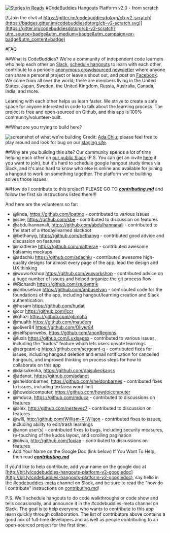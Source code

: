 [![Stories in Ready](https://badge.waffle.io/codebuddiesdotorg/cb-v2-scratch.png?label=ready&title=Ready)](https://waffle.io/codebuddiesdotorg/cb-v2-scratch)
#CodeBuddies Hangouts Platform v2.0 - from scratch

[![Join the chat at https://gitter.im/codebuddiesdotorg/cb-v2-scratch](https://badges.gitter.im/codebuddiesdotorg/cb-v2-scratch.svg)](https://gitter.im/codebuddiesdotorg/cb-v2-scratch?utm_source=badge&utm_medium=badge&utm_campaign=pr-badge&utm_content=badge)

#FAQ

##What is CodeBuddies?
We're a community of independent code learners who help each other on [Slack](http://codebuddiesmeet.slack.com), [schedule hangouts](http://hangouts.codebuddies.org) to learn with each other, contribute to a periodic [anonymous crowdsourced newsletter](http://tinyletter.com/codebuddies) where anyone can share a personal project or leave a shout out, and post on [Facebook](https://www.facebook.com/groups/TOPSTUDYGROUP/). We come from all over the world; there are members living in the United States, Japan, Sweden, the United Kingdom, Russia, Australia, Canada, India, and more.

Learning with each other helps us learn faster. We strive to create a safe space for anyone interested in code to talk about the learning process. The project is free and open-sourced on Github, and this app is 100% community/volunteer-built.

##What are you trying to build here?

![screenshot of what we're building](http://codebuddies.org/images/cbv7-mockup.jpg)
Credit: [Ada Chiu](https://github.com/adachiu); please feel free to play around and look for bug on our [staging site](http://cbv2-staging2.meteor.com).

##Why are you building this site?
Our community spends a lot of time helping each other on [our public Slack](http://codebuddiesmeet.slack.com) (P.S. You can get an invite [here](http://codebuddiesmeet.herokuapp.com) if you want to join), but it's hard to schedule google hangout study times via Slack, and it's also hard to know who else is online and available for joining a hangout to work on something together. The platform we're building solves those issues.

##How do I contribute to this project?
PLEASE GO TO ***[contributing.md](contributing.md)*** and follow the first six instructions listed there!!!

And here are the volunteers so far:

- @linda, https://github.com/lpatmo - contributed to various issues
- @sbe, https://github.com/sbe - contributed to discussion on features
- @abdulhannanali, https://github.com/abdulhannanali - contributed to the start of a #todayilearned slackbot
- @bethanyg, https://github.com/bethanyg - contributed good advice and discussion on features
- @mattierae https://github.com/mattierae - contributed awesome balsamiq mockups
- @adachiu https://github.com/adachiu - contributed awesome high-quality designs for almost every page of the app, lead the design and UX thinking
- @wuworkshop https://github.com/wuworkshop - contributed advice on a huge number of issues and helped organize the git process flow
- @Richardh https://github.com/studentrik
- @anbuselvan https://github.com/anbuselvan - contributed code for the foundations of the app, including hangout/learning creation and Slack authentication.
- @husam https://github.com/hudat
- @ccr https://github.com/Iccr
- @ghazi https://github.com/ghmoha
- @mualth https://github.com/maudem
- @oliver84 https://github.com/Oliver84
- @selfspunwebs, https://github.com/anonRegions
- @luxis https://github.com/Luxisapex - contributed to various issues, including the "kudos" feature which lets users upvote learnings
- @sergeant-q https://github.com/sergeant-q - contributed fixes for issues, including hangout deletion and email notification for cancelled hangouts, and improved thinking on process steps for how to collaborate on this app
- @daisukeoka, https://github.com/daisukeokaoss
- @adanot, https://github.com/adanot
- @sheldonbarnes, https://github.com/sheldonbarnes - contributed fixes to issues, including textarea word limit
- @howdoicomputer, https://github.com/howdoicomputer
- @mduca, https://github.com/mduca - contributed to discussions on features
- @alex, http://github.com/nestevez7 - contributed to discussion on features
- @will, http://github.com/William-R-Wilson - contributed fixes to issues, including ability to edit/trash learnings
- @anon user(s) - contributed fixes to bugs, including security measures, re-touching of the kudos layout, and scrolling pagination
- @olivia, http://github.com/foxiae - contributed to discussions on features
- Add Your Name on the Google Doc (link below) If You Want To Help, then read ***[contributing.md](contributing.md)***

If you'd like to help contribute, add your name on the google doc at [http://bit.ly/codebuddies-hangouts-platform-v2-googledoc](http://bit.ly/codebuddies-hangouts-platform-v2-googledoc), say hello in the [#codebuddies-meta](https://codebuddiesmeet.slack.com/messages/codebuddies-meta/) channel on Slack, and be sure to read the "how do I contribute" instructions on [contributing.md](contributing.md)!

P.S. We'll schedule hangouts to do code walkthroughs or code show and tells occasionally, and announce it in the #codebuddies-meta channel on Slack. The goal is to help everyone who wants to contribute to this app learn quickly through collaboration. The list of contributors above contains a good mix of full-time developers and as well as people contributing to an open-sourced project for the first time.



